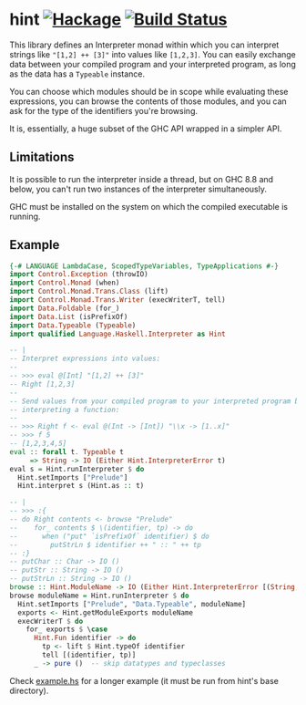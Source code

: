 # hint [![Hackage](https://img.shields.io/hackage/v/hint.svg)](https://hackage.haskell.org/package/hint) [![Build Status](https://github.com/haskell-hint/hint/workflows/CI/badge.svg)](https://github.com/haskell-hint/hint/actions)

This library defines an Interpreter monad within which you can interpret
strings like `"[1,2] ++ [3]"` into values like `[1,2,3]`. You can easily
exchange data between your compiled program and your interpreted program, as
long as the data has a `Typeable` instance.

You can choose which modules should be in scope while evaluating these
expressions, you can browse the contents of those modules, and you can ask for
the type of the identifiers you're browsing.

It is, essentially, a huge subset of the GHC API wrapped in a simpler API.

## Limitations

It is possible to run the interpreter inside a thread, but on GHC 8.8 and
below, you can't run two instances of the interpreter simultaneously.

GHC must be installed on the system on which the compiled executable is running.

## Example
```haskell
{-# LANGUAGE LambdaCase, ScopedTypeVariables, TypeApplications #-}
import Control.Exception (throwIO)
import Control.Monad (when)
import Control.Monad.Trans.Class (lift)
import Control.Monad.Trans.Writer (execWriterT, tell)
import Data.Foldable (for_)
import Data.List (isPrefixOf)
import Data.Typeable (Typeable)
import qualified Language.Haskell.Interpreter as Hint

-- |
-- Interpret expressions into values:
--
-- >>> eval @[Int] "[1,2] ++ [3]"
-- Right [1,2,3]
-- 
-- Send values from your compiled program to your interpreted program by
-- interpreting a function:
--
-- >>> Right f <- eval @(Int -> [Int]) "\\x -> [1..x]"
-- >>> f 5
-- [1,2,3,4,5]
eval :: forall t. Typeable t
     => String -> IO (Either Hint.InterpreterError t)
eval s = Hint.runInterpreter $ do
  Hint.setImports ["Prelude"]
  Hint.interpret s (Hint.as :: t)

-- |
-- >>> :{
-- do Right contents <- browse "Prelude"
--    for_ contents $ \(identifier, tp) -> do
--      when ("put" `isPrefixOf` identifier) $ do
--        putStrLn $ identifier ++ " :: " ++ tp
-- :}
-- putChar :: Char -> IO ()
-- putStr :: String -> IO ()
-- putStrLn :: String -> IO ()
browse :: Hint.ModuleName -> IO (Either Hint.InterpreterError [(String, String)])
browse moduleName = Hint.runInterpreter $ do
  Hint.setImports ["Prelude", "Data.Typeable", moduleName]
  exports <- Hint.getModuleExports moduleName
  execWriterT $ do
    for_ exports $ \case
      Hint.Fun identifier -> do
        tp <- lift $ Hint.typeOf identifier
        tell [(identifier, tp)]
      _ -> pure ()  -- skip datatypes and typeclasses
```

Check [example.hs](examples/example.hs) for a longer example (it must be run
from hint's base directory).
